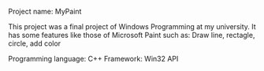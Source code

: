 Project name: MyPaint

This project was a final project of Windows Programming at my university.
It has some features like those of Microsoft Paint such as:  Draw line, rectagle, circle, add color

Programming language: C++
Framework: Win32 API
